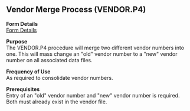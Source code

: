 ##  Vendor Merge Process (VENDOR.P4)

<PageHeader />

**Form Details**  
[ Form Details ](VENDOR-P4-1/README.md)   

**Purpose**  
The VENDOR.P4 procedure will merge two different vendor numbers into one. This
will mass change an "old" vendor number to a "new" vendor number on all
associated data files.

**Frequency of Use**  
As required to consolidate vendor numbers.

**Prerequisites**  
Entry of an "old" vendor number and "new" vendor number is required. Both must
already exist in the vendor file.

<badge text= "Version 8.10.57" vertical="middle" />

<PageFooter />